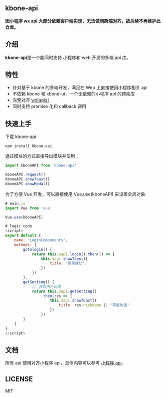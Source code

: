 ## kbone-api

**因小程序 wx api 大部分依赖客户端实现，无法做到跨端对齐，故后续不再维护此仓库。**

## 介绍

**kbone-api**是一个能同时支持 小程序和 web 开发的多端 api 库。

## 特性

* 针对基于 kbone 的多端开发，满足在 Web 上直接使用小程序相关 api
* 不依赖 kbone 和 kbone-ui，一个无依赖的小程序 api 的跨端库
* 完整对齐 [wx[apis]](https://developers.weixin.qq.com/miniprogram/dev/api/)
* 同时支持 promise 化和 callback 调用



## 快速上手

下载 kbone-api

```
npm install kbone-api
```

通过模块的方式直接导出模块并使用：
```js
import kboneAPI from 'kbone-api'

kboneAPI.request()
kboneAPI.showToast()
kboneAPI.showModal()
```

为了方便 Vue 开发，可以直接使用 Vue.use(kboneAPI) 来设置全局对象.

```js
# main.js
import Vue from 'vue'

Vue.use(kboneAPI)

# logic code
<script>
export default {
    name: "LoginComponents",
    methods: {
        gotologin() {
            return this.$api.login().then(() => {
                this.$api.showToast({
                    title: "登录成功",
                })
            })
        },
        getSetting() {
            // 获取用户设置
            return this.$api.getSetting()
                .then(res => {
                    this.$api.showToast({
                        title: res.nickName || "零度的田"
                    })
                })
        }
    }
}
</script>
```

## 文档

所有 api 使用对齐小程序 api，具体内容可以参考 [小程序 api](https://developers.weixin.qq.com/minigame/dev/api/)。

## LICENSE
MIT
